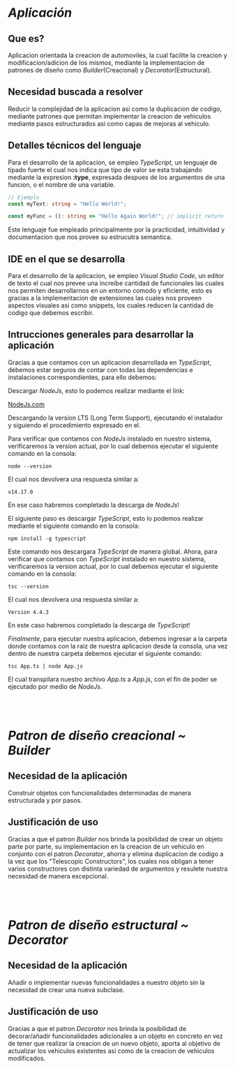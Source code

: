 # **_Aplicación_**

## **Que es?**

Aplicacion orientada la creacion de automoviles, la cual facilite la creacion y modificacion/adicion de los mismos, mediante la implementacion de patrones de diseño como _Builder_(Creacional) y _Decorator_(Estructural).

## **Necesidad buscada a resolver**

Reducir la complejidad de la aplicacion asi como la duplicacion de codigo, mediante patrones que permitan implementar la creacion de vehiculos mediante pasos estructurados asi como capas de mejoras al vehiculo.

## **Detalles técnicos del lenguaje**

Para el desarrollo de la aplicacion, se empleo _TypeScript_, un lenguaje de tipado fuerte el cual nos indica que tipo de valor se esta trabajando mediante la expresion **:type**, expresada despues de los argumentos de una funcion, o el nombre de una variable.

```typescript
// Ejemplo
const myText: string = "Hello World!";

const myFunc = (): string => "Hello Again World!"; // implicit return
```

Este lenguaje fue empleado principalmente por la practicidad, intuitividad y documentacion que nos provee su estrucutra semantica.

## **IDE en el que se desarrolla**

Para el desarrollo de la aplicacion, se empleo _Visual Studio Code_, un editor de texto el cual nos prevee una increibe cantidad de funcionales las cuales nos permiten desarrollarnos en un entorno comodo y eficiente, esto es gracias a la implementacion de extensiones las cuales nos proveen aspectos visuales asi como snippets, los cuales reducen la cantidad de codigo que debemos escribir.

## **Intrucciones generales para desarrollar la aplicación**

Gracias a que contamos con un aplicacion desarrollada en _TypeScript_, debemos estar seguros de contar con todas las dependencias e instalaciones correspondientes, para ello debemos:

Descargar _NodeJs_, esto lo podemos realizar mediante el link:

[NodeJs.com](https://nodejs.org/en/)

Descargando la version LTS (Long Term Support), ejecutando el instalador y siguiendo el procedimiento expresado en el.

Para verificar que contamos con _NodeJs_ instalado en nuestro sistema, verificaremos la version actual, por lo cual debemos ejecutar el siguiente comando en la consola:

    node --version

El cual nos devolvera una respuesta similar a:

    v14.17.0

En ese caso habremos completado la descarga de _NodeJs_!

El siguiente paso es descargar _TypeScript_, esto lo podemos realizar mediante el siguiente comando en la consola:

    npm install -g typescript

Este comando nos descargara _TypeScript_ de manera global.
Ahora, para verificar que contamos con _TypeScript_ instalado en nuestro sistema, verificaremos la version actual, por lo cual debemos ejecutar el siguiente comando en la consola:

    tsc --version

El cual nos devolvera una respuesta similar a:

    Version 4.4.3

En este caso habremos completado la descarga de _TypeScript_!

_Finalmente_, para ejecutar nuestra aplicacion, debemos ingresar a la carpeta donde contamos con la raiz de nuestra aplicacion desde la consola, una vez dentro de nuestra carpeta debemos ejecutar el siguiente comando:

    tsc App.ts | node App.js

El cual transpilara nuestro archivo _App.ts_ a _App.js_, con el fin de poder se ejecutado por medio de _NodeJs_.

<br><br>

# **_Patron de diseño creacional ~ Builder_**

## Necesidad de la aplicación

Construir objetos con funcionalidades determinadas de manera estructurada y por pasos.

## Justificación de uso

Gracias a que el patron _Builder_ nos brinda la posibilidad de crear un objeto parte por parte, su implementacion en la creacion de un vehiculo en conjunto con el patron _Decorator_, ahorra y elimina duplicacion de codigo a la vez que los "Telescopic Constructors", los cuales nos obligan a tener varios constructores con distinta variedad de argumentos y resulete nuestra necesidad de manera excepcional.

<br><br>

# **_Patron de diseño estructural ~ Decorator_**

## Necesidad de la aplicación

Añadir o implementar nuevas funcionalidades a nuestro objeto sin la necesidad de crear una nueva subclase.

## Justificación de uso

Gracias a que el patron _Decorator_ nos brinda la posibilidad de decorar/añadir funcionalidades adicionales a un objeto en concreto en vez de tener que realizar la creacion de un nuevo objeto, aporta al objetivo de actualizar los vehiculos existentes asi como de la creacion de vehiculos modificados.
